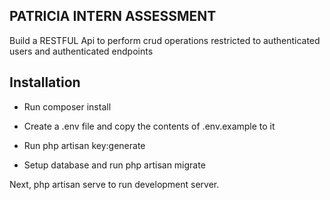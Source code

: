
## PATRICIA INTERN ASSESSMENT

Build a RESTFUL Api to perform crud operations restricted to authenticated users and authenticated endpoints


## Installation

- Run composer install

- Create a .env file and copy the contents of .env.example to it

- Run php artisan key:generate

- Setup database and run php artisan migrate

Next, php artisan serve to run development server.
